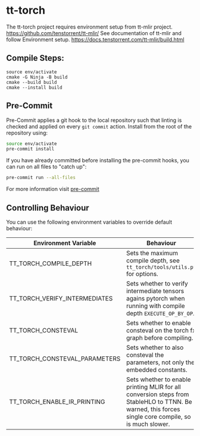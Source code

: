 # tt-torch

The tt-torch project requires environment setup from tt-mlir project. https://github.com/tenstorrent/tt-mlir/
See documentation of tt-mlir and follow Environment setup. https://docs.tenstorrent.com/tt-mlir/build.html

## Compile Steps:
```
source env/activate
cmake -G Ninja -B build
cmake --build build
cmake --install build
```

## Pre-Commit
Pre-Commit applies a git hook to the local repository such that linting is checked and applied on every `git commit` action. Install from the root of the repository using:

```bash
source env/activate
pre-commit install
```

If you have already committed before installing the pre-commit hooks, you can run on all files to "catch up":

```bash
pre-commit run --all-files
```

For more information visit [pre-commit](https://pre-commit.com/)


## Controlling Behaviour

You can use the following environment variables to override default behaviour:

| Environment Variable | Behaviour | Default |
| -------------------- | --------- | --------
| TT_TORCH_COMPILE_DEPTH | Sets the maximum compile depth, see `tt_torch/tools/utils.py` for options. | `EXECUTE` |
| TT_TORCH_VERIFY_INTERMEDIATES | Sets whether to verify intermediate tensors agains pytorch when running with compile depth `EXECUTE_OP_BY_OP`. | False |
| TT_TORCH_CONSTEVAL | Sets whether to enable consteval on the torch fx graph before compiling. | False |
| TT_TORCH_CONSTEVAL_PARAMETERS | Sets whether to also consteval the parameters, not only the embedded constants. | False |
| TT_TORCH_ENABLE_IR_PRINTING | Sets whether to enable printing MLIR for all conversion steps from StableHLO to TTNN. Be warned, this forces single core compile, so is much slower. | False |
